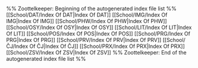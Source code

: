 %% Zoottelkeeper: Beginning of the autogenerated index file list  %%
[[School/DAT/Index Of DAT|Index Of DAT]]
[[School/IMG/Index Of IMG|Index Of IMG]]
[[School/PHW/Index Of PHW|Index Of PHW]]
[[School/OSY/Index Of OSY|Index Of OSY]]
[[School/LIT/Index Of LIT|Index Of LIT]]
[[School/POS/Index Of POS|Index Of POS]]
[[School/PRG/Index Of PRG|Index Of PRG]]
[[School/PRV/Index Of PRV|Index Of PRV]]
[[School/ČJ/Index Of ČJ|Index Of ČJ]]
[[School/PRX/Index Of PRX|Index Of PRX]]
[[School/ZSV/Index Of ZSV|Index Of ZSV]]
%% Zoottelkeeper: End of the autogenerated index file list  %%
